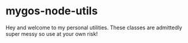 # mygos-node-utils

Hey and welcome to my personal utilities. These classes are admittedly super messy so use at your own risk!
